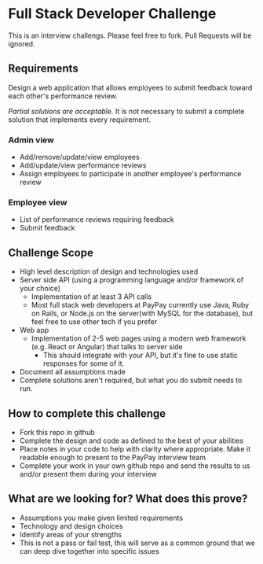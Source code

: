 # Full Stack Developer Challenge

This is an interview challengs. Please feel free to fork. Pull Requests will be ignored.

## Requirements

Design a web application that allows employees to submit feedback toward each other's performance review.

*Partial solutions are acceptable.*  It is not necessary to submit a complete solution that implements every requirement.

### Admin view

* Add/remove/update/view employees
* Add/update/view performance reviews
* Assign employees to participate in another employee's performance review

### Employee view

* List of performance reviews requiring feedback
* Submit feedback

## Challenge Scope

* High level description of design and technologies used
* Server side API (using a programming language and/or framework of your choice)
  * Implementation of at least 3 API calls
  * Most full stack web developers at PayPay currently use Java, Ruby on Rails, or Node.js on the server(with MySQL for the database), but feel free to use other tech if you prefer
* Web app
  * Implementation of 2-5 web pages using a modern web framework (e.g. React or Angular) that talks to server side
    * This should integrate with your API, but it's fine to use static responses for some of it.
* Document all assumptions made
* Complete solutions aren't required, but what you do submit needs to run.

## How to complete this challenge

* Fork this repo in github
* Complete the design and code as defined to the best of your abilities
* Place notes in your code to help with clarity where appropriate. Make it readable enough to present to the PayPay interview team
* Complete your work in your own github repo and send the results to us and/or present them during your interview

## What are we looking for? What does this prove?

* Assumptions you make given limited requirements
* Technology and design choices
* Identify areas of your strengths
* This is not a pass or fail test, this will serve as a common ground that we can deep dive together into specific issues
